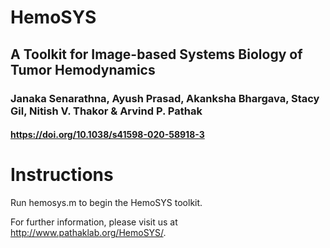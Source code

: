 # HemoSYS
## A Toolkit for Image-based Systems Biology of Tumor Hemodynamics
### Janaka Senarathna, Ayush Prasad, Akanksha Bhargava, Stacy Gil, Nitish V. Thakor & Arvind P. Pathak
#### https://doi.org/10.1038/s41598-020-58918-3

# Instructions
Run hemosys.m to begin the HemoSYS toolkit.

For further information, please visit us at http://www.pathaklab.org/HemoSYS/.
